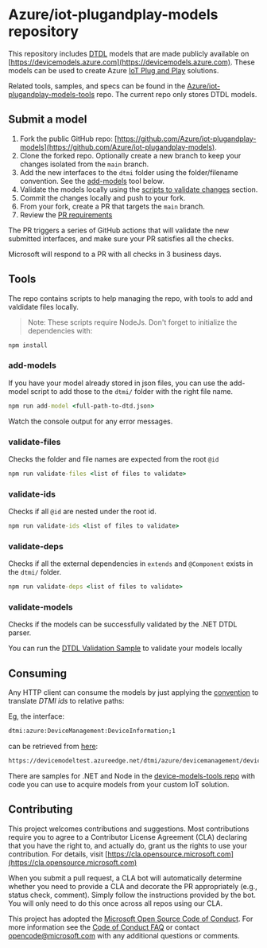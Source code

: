 
# Azure/iot-plugandplay-models repository

This repository includes [DTDL](https://aka.ms/dtdl) models that are made publicly available on [https://devicemodels.azure.com](https://devicemodels.azure.com). These models can be used to create Azure [IoT Plug and Play](https://aka.ms/iotpnp) solutions.

Related tools, samples, and specs can be found in the [Azure/iot-plugandplay-models-tools](https://github.com/Azure/iot-plugandplay-models-tools) repo. The current repo only stores DTDL models.

## Submit a model

1. Fork the public GitHub repo: [https://github.com/Azure/iot-plugandplay-models](https://github.com/Azure/iot-plugandplay-models).
1. Clone the forked repo. Optionally create a new branch to keep your changes isolated from the `main` branch.
1. Add the new interfaces to the `dtmi` folder using the folder/filename convention. See the [add-models](#add-models) tool below.
1. Validate the models locally using the [scripts to validate changes](#validate-files) section.
1. Commit the changes locally and push to your fork.
1. From your fork, create a PR that targets the `main` branch.
1. Review the [PR requirements](pr-reqs.md)

The PR triggers a series of GitHub actions that will validate the new submitted interfaces, and make sure your PR satisfies all the checks.

Microsoft will respond to a PR with all checks in 3 business days.

## Tools

The repo contains scripts to help managing the repo, with tools to add and valdidate files locally.

> Note: These scripts require NodeJs. Don't forget to initialize the dependencies with:

```cmd
npm install
```

### add-models

If you have your model already stored in json files, you can use the add-model script to add those to the `dtmi/` folder with the right file name.

```cmd
npm run add-model <full-path-to-dtd.json>
```

Watch the console output for any error messages.

### validate-files

Checks the folder and file names are expected from the root `@id`

```cmd
npm run validate-files <list of files to validate>
```

### validate-ids

Checks if all `@id` are nested under the root id.

```cmd
npm run validate-ids <list of files to validate>
```

### validate-deps

Checks if all the external dependencies in `extends` and `@Component` exists in the `dtmi/` folder.

```cmd
npm run validate-deps <list of files to validate>
```

### validate-models

Checks if the models can be successfully validated by the .NET DTDL parser.

You can run the [DTDL Validation Sample](https://github.com/Azure-Samples/DTDL-Validator) to validate your models locally

## Consuming

Any HTTP client can consume the models by just applying the [convention](https://github.com/Azure/iot-plugandplay-models-tools/wiki/Resolution-Convention) to translate *DTMI ids* to relative paths:

Eg, the interface:

```cmd
dtmi:azure:DeviceManagement:DeviceInformation;1
```

can be retrieved from [here](https://devicemodeltest.azureedge.net/dtmi/azure/devicemanagement/deviceinformation-1.json):

```cmd
https://devicemodeltest.azureedge.net/dtmi/azure/devicemanagement/deviceinformation-1.json
```

There are samples for .NET and Node in the [device-models-tools repo](https://github.com/Azure/iot-plugandplay-models-tools) with code you can use to acquire models from your custom IoT solution.

## Contributing

This project welcomes contributions and suggestions.  Most contributions require you to agree to a
Contributor License Agreement (CLA) declaring that you have the right to, and actually do, grant us
the rights to use your contribution. For details, visit [https://cla.opensource.microsoft.com](https://cla.opensource.microsoft.com)

When you submit a pull request, a CLA bot will automatically determine whether you need to provide
a CLA and decorate the PR appropriately (e.g., status check, comment). Simply follow the instructions
provided by the bot. You will only need to do this once across all repos using our CLA.

This project has adopted the [Microsoft Open Source Code of Conduct](https://opensource.microsoft.com/codeofconduct/).
For more information see the [Code of Conduct FAQ](https://opensource.microsoft.com/codeofconduct/faq/) or
contact [opencode@microsoft.com](mailto:opencode@microsoft.com) with any additional questions or comments.
